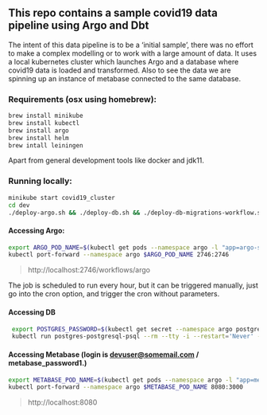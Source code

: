 ## This repo contains a sample covid19 data pipeline using Argo and Dbt
The intent of this data pipeline is to be a ‘initial sample’, there was no effort to make a complex modelling or to work with a large amount of data. It uses a local kubernetes cluster which launches Argo and a database where covid19 data is loaded and transformed. Also to see the data we are spinning up an instance of metabase connected to the same database.

### Requirements (osx using homebrew):
```bash
brew install minikube
brew install kubectl
brew install argo
brew install helm
brew intall leiningen
```
Apart from general development tools like docker and jdk11.

### Running locally:

```bash
minikube start covid19_cluster
cd dev
./deploy-argo.sh && ./deploy-db.sh && ./deploy-db-migrations-workflow.sh && ./deploy-covid19-workflow.sh && ./deploy-metabase.sh
```

#### Accessing Argo:
```bash
export ARGO_POD_NAME=$(kubectl get pods --namespace argo -l "app=argo-server" -o jsonpath="{.items[0].metadata.name}")
kubectl port-forward --namespace argo $ARGO_POD_NAME 2746:2746
```

> http://localhost:2746/workflows/argo

The job is scheduled to run every hour, but it can be triggered manually, just go into the cron option, and trigger the cron without parameters.

#### Accessing DB
```bash
 export POSTGRES_PASSWORD=$(kubectl get secret --namespace argo postgres-postgresql -o jsonpath="{.data.postgresql-password}" | base64 --decode)
 kubectl run postgres-postgresql-psql --rm --tty -i --restart='Never' --namespace argo --image docker.io/bitnami/postgresql:11.11.0-debian-10-r31 --env="PGPASSWORD=$POSTGRES_PASSWORD" --command -- psql --host postgres-postgresql -U covid19_user -d covid19_dev -p 5432
```

#### Accessing Metabase (login is devuser@somemail.com / metabase_password1.)
```bash
export METABASE_POD_NAME=$(kubectl get pods --namespace argo -l "app=metabase,release=metabase" -o jsonpath="{.items[0].metadata.name}")
kubectl port-forward --namespace argo $METABASE_POD_NAME 8080:3000
```

> http://localhost:8080
